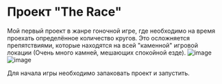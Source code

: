 # Проект "The Race"
Мой первый проект в жанре гоночной игре, где необходимо на время проехать определённое количество кругов. Это осложняется препятствиями, которые находятся на всей "каменной" игровой локации (Очень много камней, мешающих спокойной езде).
![image](https://user-images.githubusercontent.com/56549726/111535456-2f0be280-877a-11eb-83a0-063d4026c6aa.png)
![image](https://user-images.githubusercontent.com/56549726/111536912-e35a3880-877b-11eb-9299-bd0ebc6dc620.png)

Для начала игры необходимо запаковать проект и запустить.
